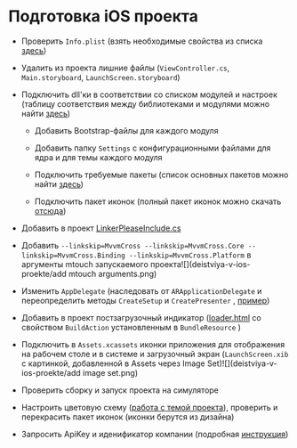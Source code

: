 # Подготовка iOS проекта

* Проверить `Info.plist` \(взять необходимые свойства из списка [здесь](deistviya-v-ios-proekte/infoplist.md)\)

* Удалить из проекта лишние файлы \(`ViewController.cs`, `Main.storyboard`, `LaunchScreen.storyboard`\)

* Подключить dll'ки в соответствии со списком модулей и настроек \(таблицу соответствия между библиотеками и модулями можно найти [здесь](/perechen-bibliotek-modulei.md)\)

  * Добавить Bootstrap-файлы для каждого модуля

  * Добавить папку `Settings` с конфигурационными файлами для ядра и для темы каждого модуля

  * Подключить требуемые пакеты \(список основных пакетов можно найти [здесь](spisok-paketov.md)\)

  * Подключить пакет иконок \(полный пакет иконок можно скачать [отсюда](Images.zip)\)

* Добавить в проект [LinkerPleaseInclude.cs](deistviya-v-ios-proekte/linkerpleaseinclude.md)

* Добавить `--linkskip=MvvmCross --linkskip=MvvmCross.Core --linkskip=MvvmCross.Binding --linkskip=MvvmCross.Platform` в аргументы mtouch запускаемого проекта![](deistviya-v-ios-proekte/add mtouch arguments.png)

* Изменить `AppDelegate` \(наследовать от `ARApplicationDelegate` и переопределить методы `CreateSetup` и `CreatePresenter` , [пример](deistviya-v-ios-proekte/appdelegate.md)\)

* Добавить в проект постзагрузочный индикатор \([loader.html](deistviya-v-ios-proekte/loader.html) со свойством `BuildAction` установленным в `BundleResource` \)

* Подключить в `Assets.xcassets` иконки приложения для отображения на рабочем столе и в системе и загрузочный экран \(`LaunchScreen.xib` с картинкой, добавленной в Assets через Image Set\)![](deistviya-v-ios-proekte/add image set.png)

* Проверить сборку и запуск проекта на симуляторе

* Настроить цветовую схему \([работа с темой проекта](/dorabotka-suschestvuyuschego-proekta/rabota-s-temoi-proekta.md)\), проверить и перекрасить пакет иконок \(иконки берутся из дизайна\)

* Запросить ApiKey и иденификатор компании \(подробная [инструкция](zapros-litsenzii.md)\)



